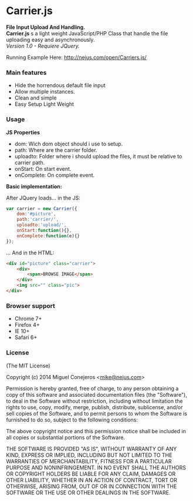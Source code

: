 # Carrier.js

**File Input Upload And Handling.**<br />
**Carrier.js**  s a light weight JavaScript/PHP Class that handle the file uploading easy and asynchronously.<br />
*Version 1.0 - Requiere JQuery.* <br />

Running Example Here: http://nejus.com/open/Carriers.js/

### Main features

- Hide the horrendous default file input
- Allow multiple instances.
- Clean and simple
- Easy Setup Light Weight


### Usage

**JS Properties**
- dom: Wich dom object should i use to setup.
- path: Where are the carrier folder.
- uploadto: Folder where i should upload the files, it must be relative to carrier path.
- onStart: On start event.
- onComplete: On complete event.

**Basic implementation:**

After JQuery loads... in the JS:
	
```js
var carrier = new Carrier({
    dom:'#picture',
    path:'carrier/', 
    uploadto:'upload/',
    onStart:function(){}, 
    onComplete:function(e){}
});
```
... And in the HTML:

```html
<div id="picture" class="carrier">
	<div>
		<span>BROWSE IMAGE</span>
	</div>
	<img src="" class="pic">
</div>
```   

### Browser support

- Chrome 7+
- Firefox 4+
- IE 10+
- Safari 6+

### License

(The MIT License)

Copyright (c) 2014 Miguel Conejeros &lt;mike@nejus.com&gt;<br />

Permission is hereby granted, free of charge, to any person obtaining a copy of
this software and associated documentation files (the "Software"), to deal in
the Software without restriction, including without limitation the rights to
use, copy, modify, merge, publish, distribute, sublicense, and/or sell copies
of the Software, and to permit persons to whom the Software is furnished to do
so, subject to the following conditions:

The above copyright notice and this permission notice shall be included in all
copies or substantial portions of the Software.

THE SOFTWARE IS PROVIDED "AS IS", WITHOUT WARRANTY OF ANY KIND, EXPRESS OR
IMPLIED, INCLUDING BUT NOT LIMITED TO THE WARRANTIES OF MERCHANTABILITY,
FITNESS FOR A PARTICULAR PURPOSE AND NONINFRINGEMENT. IN NO EVENT SHALL THE
AUTHORS OR COPYRIGHT HOLDERS BE LIABLE FOR ANY CLAIM, DAMAGES OR OTHER
LIABILITY, WHETHER IN AN ACTION OF CONTRACT, TORT OR OTHERWISE, ARISING FROM,
OUT OF OR IN CONNECTION WITH THE SOFTWARE OR THE USE OR OTHER DEALINGS IN THE
SOFTWARE.